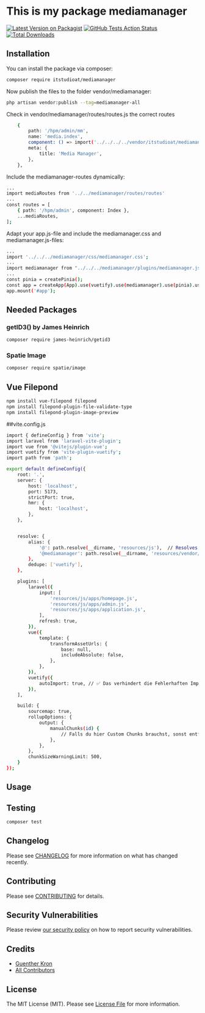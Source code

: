 # This is my package mediamanager

[![Latest Version on Packagist](https://img.shields.io/packagist/v/itstudioat/mediamanager.svg?style=flat-square)](https://packagist.org/packages/itstudioat/mediamanager)
[![GitHub Tests Action Status](https://img.shields.io/github/actions/workflow/status/itstudioat/mediamanager/run-tests.yml?branch=main&label=tests&style=flat-square)](https://github.com/itstudioat/mediamanager/actions?query=workflow%3Arun-tests+branch%3Amain)
[![Total Downloads](https://img.shields.io/packagist/dt/itstudioat/mediamanager.svg?style=flat-square)](https://packagist.org/packages/itstudioat/mediamanager)




## Installation

You can install the package via composer:

```bash
composer require itstudioat/mediamanager
```

Now publish the files to the folder vendor/mediamanager:

```bash
php artisan vendor:publish --tag=mediamanager-all
```

Check in vendor/mediamanager/routes/routes.js the correct routes
```bash
    {
        path: '/hpm/admin/mm',
        name: 'media.index',
        component: () => import('../../../../vendor/itstudioat/mediamanager/resources/js/pages/admin/index/Index.vue'), // or actual path
        meta: {
            title: 'Media Manager',
        },
    },
```

Include the mediamanager-routes dynamically:
```bash
...
import mediaRoutes from '../../mediamanager/routes/routes'
...
const routes = [
    { path: '/hpm/admin', component: Index },
    ...mediaRoutes,
];

```

Adapt your app.js-file and include the mediamanager.css and mediamanager.js-files:
```bash
...
import '../../../mediamanager/css/mediamanager.css';
...
import mediamanager from "../../../mediamanager/plugins/mediamanager.js";
...
const pinia = createPinia();
const app = createApp(App).use(vuetify).use(mediamanager).use(pinia).use(router);
app.mount('#app');
```


## Needed Packages
### getID3() by James Heinrich
```bash
composer require james-heinrich/getid3
```

### Spatie Image
```bash
composer require spatie/image
```

## Vue Filepond
```bash
npm install vue-filepond filepond
npm install filepond-plugin-file-validate-type
npm install filepond-plugin-image-preview
```


##vite.config.js
```bash
import { defineConfig } from 'vite';
import laravel from 'laravel-vite-plugin';
import vue from '@vitejs/plugin-vue';
import vuetify from 'vite-plugin-vuetify';
import path from 'path';

export default defineConfig({
    root: '.',
    server: {
        host: 'localhost',
        port: 5173,
        strictPort: true,
        hmr: {
            host: 'localhost',
        },
    },


    resolve: {
        alias: {
            '@': path.resolve(__dirname, 'resources/js'),  // Resolves the @ to resources/js
            '@mediamanager': path.resolve(__dirname, 'resources/vendor/mediamanager/js'),
        },
        dedupe: ['vuetify'],
    },

    plugins: [
        laravel({
            input: [
                'resources/js/apps/homepage.js',
                'resources/js/apps/admin.js',
                'resources/js/apps/application.js',
            ],
            refresh: true,
        }),
        vue({
            template: {
                transformAssetUrls: {
                    base: null,
                    includeAbsolute: false,
                },
            },
        }),
        vuetify({
            autoImport: true, // ✅ Das verhindert die Fehlerhaften Importe wie vuetify/components/VDialog
        }),
    ],

    build: {
        sourcemap: true,
        rollupOptions: {
            output: {
                manualChunks(id) {
                    // Falls du hier Custom Chunks brauchst, sonst entfernen
                },
            },
        },
        chunkSizeWarningLimit: 500,
    }
});
```





## Usage


## Testing

```bash
composer test
```

## Changelog

Please see [CHANGELOG](CHANGELOG.md) for more information on what has changed recently.

## Contributing

Please see [CONTRIBUTING](CONTRIBUTING.md) for details.

## Security Vulnerabilities

Please review [our security policy](../../security/policy) on how to report security vulnerabilities.

## Credits

- [Guenther Kron](https://github.com/itstudioat)
- [All Contributors](../../contributors)

## License

The MIT License (MIT). Please see [License File](LICENSE.md) for more information.
